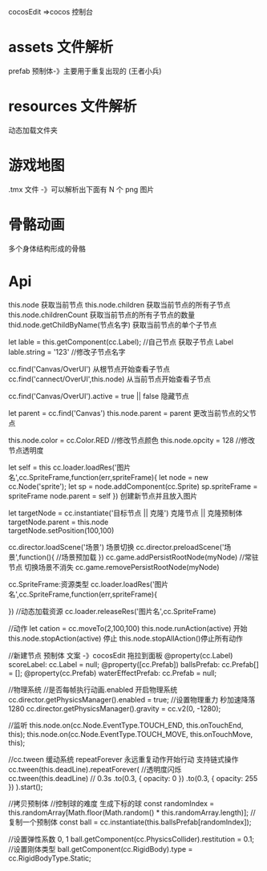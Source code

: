 <!--
 * @Author: lcz
 * @Date: 2021-08-31 10:46:20
 * @LastEditTime: 2022-01-06 10:39:25
 * @LastEditors: Please set LastEditors
 * @Description: In User Settings Edit
 * @FilePath: \watermelon\README.md
-->

cocosEdit =>cocos 控制台

# assets 文件解析

prefab 预制体-》主要用于重复出现的 (王者小兵)

# resources 文件解析

动态加载文件夹

# 游戏地图

.tmx 文件 -》可以解析出下面有 N 个 png 图片

# 骨骼动画

多个身体结构形成的骨骼

# Api

this.node 获取当前节点
this.node.children 获取当前节点的所有子节点
this.node.childrenCount 获取当前节点的所有子节点的数量
thid.node.getChildByName(节点名字) 获取当前节点的单个子节点

let lable = this.getComponent(cc.Label); //自己节点 获取子节点 Label
lable.string = '123' //修改子节点名字

cc.find('Canvas/OverUI') 从根节点开始查看子节点
cc.find('cannect/OverUI',this.node) 从当前节点开始查看子节点

cc.find('Canvas/OverUI').active = true || false 隐藏节点

let parent = cc.find('Canvas')
this.node.parent = parent 更改当前节点的父节点

this.node.color = cc.Color.RED //修改节点颜色
this.node.opcity = 128 //修改节点透明度

let self = this
cc.loader.loadRes('图片名',cc.SpriteFrame,function(err,spriteFrame){
let node = new cc.Node('sprite');
let sp = node.addComponent(cc.Sprite)
sp.spriteFrame = spriteFrame
node.parent = self
}) 创建新节点并且放入图片

let targetNode = cc.instantiate('目标节点 || 克隆') 克隆节点 || 克隆预制体
targetNode.parent = this.node  
targetNode.setPosition(100,100)

cc.director.loadScene('场景') 场景切换
cc.director.preloadScene('场景',function(){
//场景预加载
})
cc.game.addPersistRootNode(myNode) //常驻节点 切换场景不消失
cc.game.removePersistRootNode(myNode)

cc.SpriteFrame:资源类型
cc.loader.loadRes('图片名',cc.SpriteFrame,function(err,spriteFrame){

}) //动态加载资源
cc.loader.releaseRes('图片名',cc.SpriteFrame)

//动作
let cation = cc.moveTo(2,100,100)
this.node.runAction(active) 开始
this.node.stopAction(active) 停止
this.node.stopAllAction()停止所有动作

//新建节点 预制体 文案 -》cocosEdit 拖拉到面板
@property(cc.Label)
scoreLabel: cc.Label = null;
@property([cc.Prefab])
ballsPrefab: cc.Prefab[] = [];
@property(cc.Prefab)
waterEffectPrefab: cc.Prefab = null;

//物理系统
//是否每帧执行动画.enabled 开启物理系统
cc.director.getPhysicsManager().enabled = true;
//设置物理重力 秒加速降落 1280
cc.director.getPhysicsManager().gravity = cc.v2(0, -1280);

//监听
this.node.on(cc.Node.EventType.TOUCH_END, this.onTouchEnd, this);
this.node.on(cc.Node.EventType.TOUCH_MOVE, this.onTouchMove, this);

//cc.tween 缓动系统 repeatForever 永远重复动作开始行动 支持链式操作
cc.tween(this.deadLine).repeatForever(
//透明度闪烁
cc.tween(this.deadLine)
// 0.3s
.to(0.3, { opacity: 0 })
.to(0.3, { opacity: 255 })
).start();

//拷贝预制体
//控制球的难度 生成下标的球
const randomIndex = this.randomArray[Math.floor(Math.random() * this.randomArray.length)];
// 复制一个预制体
const ball = cc.instantiate(this.ballsPrefab[randomIndex]);

//设置弹性系数 0, 1
ball.getComponent(cc.PhysicsCollider).restitution = 0.1;
//设置刚体类型
ball.getComponent(cc.RigidBody).type = cc.RigidBodyType.Static;
